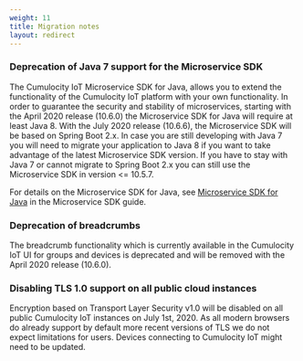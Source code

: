 ```yaml
---
weight: 11
title: Migration notes
layout: redirect
---
```



### Deprecation of Java 7 support for the Microservice SDK

The Cumulocity IoT Microservice SDK for Java, allows you to extend the functionality of the Cumulocity IoT platform with your own functionality. In order to guarantee the security and stability of microservices, starting with the April 2020 release (10.6.0) the Microservice SDK for Java will require at least Java 8. With the July 2020 release (10.6.6), the Microservice SDK will be based on Spring Boot 2.x. In case you are still developing with Java 7 you will need to migrate your application to Java 8 if you want to take advantage of the latest Microservice SDK version. If you have to stay with Java 7 or cannot migrate to Spring Boot 2.x you can still use the Microservice SDK in version <= 10.5.7.

For details on the Microservice SDK for Java, see [Microservice SDK for Java](/microservice-sdk/java/) in the Microservice SDK guide.

### Deprecation of breadcrumbs

The breadcrumb functionality which is currently available in the Cumulocity IoT UI for groups and devices is deprecated and will be removed with the April 2020 release (10.6.0).

### Disabling TLS 1.0 support on all public cloud instances

Encryption based on Transport Layer Security v1.0 will be disabled on all public Cumulocity IoT instances on July 1st, 2020. As all modern browsers do already support by default more recent versions of TLS we do not expect limitations for users. Devices connecting to Cumulocity IoT might need to be updated.